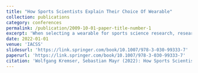 ```yaml
---
title: "How Sports Scientists Explain Their Choice Of Wearable"
collection: publications
category: conferences
permalink: /publication/2009-10-01-paper-title-number-1
excerpt: 'When selecting a wearable for sports science research, researchers may find themselves confronted with hundreds of feasible choices. Each device’s physical and functional properties have to be painstakingly weighed and compared against each other as well as the study design’s requirements. This scoping review is part of the design process for a wearable selection support tool. The review aims to identify wearable selection strategies. Out of the 109 included articles, none reported a reproducible wearable selection method. This result suggests the lack of a general wearable selection method that could be integrated into a support tool. Further examination of the wearable selection practice is necessary to better understand what goes into the choice of wearable and design the tool accordingly.'
date: 2022-01-01
venue: 'IACSS'
slidesurl: 'https://link.springer.com/book/10.1007/978-3-030-99333-7'
paperurl: 'https://link.springer.com/book/10.1007/978-3-030-99333-7'
citation: 'Wolfgang Kremser, Sebastian Mayr (2022): How Sports Scientists Explain Their Choice of Wearable. In: Proceedings of the 9th International Performance Analysis Workshop and Conference & 5th IACSS Conference. '
---
```


